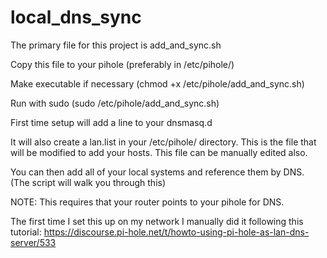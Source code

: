 # local_dns_sync
The primary file for this project is add_and_sync.sh 

Copy this file to your pihole (preferably in /etc/pihole/) 

Make executable if necessary (chmod +x /etc/pihole/add_and_sync.sh) 

Run with sudo (sudo /etc/pihole/add_and_sync.sh) 

First time setup will add a line to your dnsmasq.d 

It will also create a lan.list in your /etc/pihole/ directory.
This is the file that will be modified to add your hosts.
This file can be manually edited also.

You can then add all of your local systems and reference them by DNS. (The script will walk you through this)

NOTE: This requires that your router points to your pihole for DNS.

The first time I set this up on my network I manually did it following this tutorial: 
https://discourse.pi-hole.net/t/howto-using-pi-hole-as-lan-dns-server/533 
